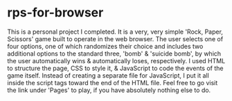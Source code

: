 # rps-for-browser
This is a personal project I completed. It is a very, very simple 'Rock, Paper, Scissors' game built to operate in the web browser.
The user selects one of four options, one of which randomizes their choice and includes two additional options to the standard three, 'bomb' & 'suicide bomb', by which the user automatically wins & automatically loses, respectively.
I used HTML to structure the page, CSS to style it, & JavaScript to code the events of the game itself. Instead of creating a separate file for JavaScript, I put it all inside the script tags toward the end of the HTML file.
Feel free to go visit the link under 'Pages' to play, if you have absolutely nothing else to do.
